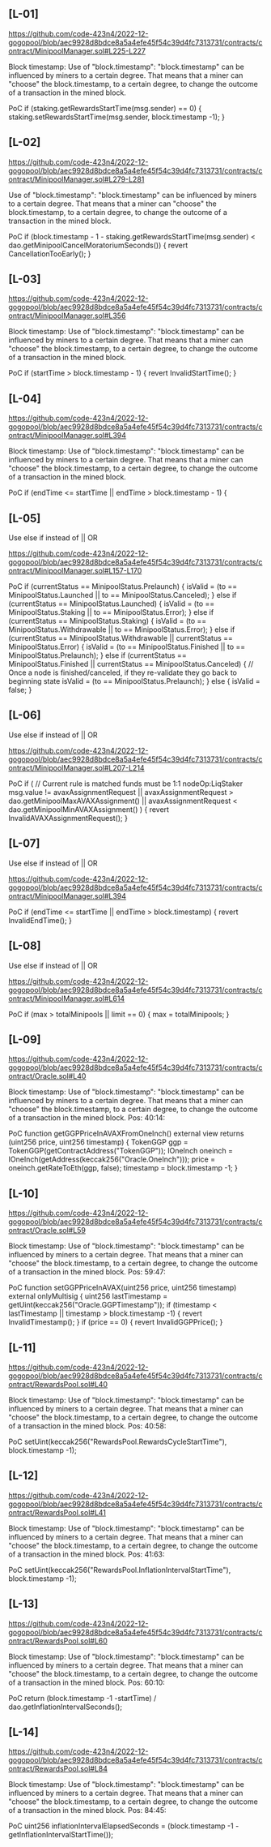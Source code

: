## [L-01]
https://github.com/code-423n4/2022-12-gogopool/blob/aec9928d8bdce8a5a4efe45f54c39d4fc7313731/contracts/contract/MinipoolManager.sol#L225-L227

Block timestamp: Use of "block.timestamp": "block.timestamp" can be influenced by miners to a certain degree. That means that a miner can "choose" the block.timestamp, to a certain degree, to change the outcome of a transaction in the mined block.

PoC
if (staking.getRewardsStartTime(msg.sender) == 0) {
			staking.setRewardsStartTime(msg.sender, block.timestamp -1);
		}

## [L-02]
https://github.com/code-423n4/2022-12-gogopool/blob/aec9928d8bdce8a5a4efe45f54c39d4fc7313731/contracts/contract/MinipoolManager.sol#L279-L281 

Use of "block.timestamp": "block.timestamp" can be influenced by miners to a certain degree. That means that a miner can "choose" the block.timestamp, to a certain degree, to change the outcome of a transaction in the mined block.

PoC
if (block.timestamp - 1 - staking.getRewardsStartTime(msg.sender) < dao.getMinipoolCancelMoratoriumSeconds()) {
			revert CancellationTooEarly();
		}

## [L-03]
https://github.com/code-423n4/2022-12-gogopool/blob/aec9928d8bdce8a5a4efe45f54c39d4fc7313731/contracts/contract/MinipoolManager.sol#L356 

Block timestamp: Use of "block.timestamp": "block.timestamp" can be influenced by miners to a certain degree. That means that a miner can "choose" the block.timestamp, to a certain degree, to change the outcome of a transaction in the mined block.

PoC
if (startTime > block.timestamp - 1) {
			revert InvalidStartTime();
		}

## [L-04]
https://github.com/code-423n4/2022-12-gogopool/blob/aec9928d8bdce8a5a4efe45f54c39d4fc7313731/contracts/contract/MinipoolManager.sol#L394

Block timestamp: Use of "block.timestamp": "block.timestamp" can be influenced by miners to a certain degree. That means that a miner can "choose" the block.timestamp, to a certain degree, to change the outcome of a transaction in the mined block.

PoC
if (endTime <= startTime || endTime > block.timestamp - 1) {

## [L-05]
Use else if instead of || OR

https://github.com/code-423n4/2022-12-gogopool/blob/aec9928d8bdce8a5a4efe45f54c39d4fc7313731/contracts/contract/MinipoolManager.sol#L157-L170

PoC
if (currentStatus == MinipoolStatus.Prelaunch) {
			isValid = (to == MinipoolStatus.Launched || to == MinipoolStatus.Canceled);
		} else if (currentStatus == MinipoolStatus.Launched) {
			isValid = (to == MinipoolStatus.Staking || to == MinipoolStatus.Error);
		} else if (currentStatus == MinipoolStatus.Staking) {
			isValid = (to == MinipoolStatus.Withdrawable || to == MinipoolStatus.Error);
		} else if (currentStatus == MinipoolStatus.Withdrawable || currentStatus == MinipoolStatus.Error) {
			isValid = (to == MinipoolStatus.Finished || to == MinipoolStatus.Prelaunch);
		} else if (currentStatus == MinipoolStatus.Finished || currentStatus == MinipoolStatus.Canceled) {
			// Once a node is finished/canceled, if they re-validate they go back to beginning state
			isValid = (to == MinipoolStatus.Prelaunch);
		} else {
			isValid = false;
		}

## [L-06]
Use else if instead of || OR

https://github.com/code-423n4/2022-12-gogopool/blob/aec9928d8bdce8a5a4efe45f54c39d4fc7313731/contracts/contract/MinipoolManager.sol#L207-L214

PoC
if (
			// Current rule is matched funds must be 1:1 nodeOp:LiqStaker
			msg.value != avaxAssignmentRequest ||
			avaxAssignmentRequest > dao.getMinipoolMaxAVAXAssignment() ||
			avaxAssignmentRequest < dao.getMinipoolMinAVAXAssignment()
		) {
			revert InvalidAVAXAssignmentRequest();
		}

## [L-07]
Use else if instead of || OR

https://github.com/code-423n4/2022-12-gogopool/blob/aec9928d8bdce8a5a4efe45f54c39d4fc7313731/contracts/contract/MinipoolManager.sol#L394

PoC
if (endTime <= startTime || endTime > block.timestamp) {
			revert InvalidEndTime();
		}

## [L-08]
Use else if instead of || OR

https://github.com/code-423n4/2022-12-gogopool/blob/aec9928d8bdce8a5a4efe45f54c39d4fc7313731/contracts/contract/MinipoolManager.sol#L614

PoC
if (max > totalMinipools || limit == 0) {
			max = totalMinipools;
		}

## [L-09]
https://github.com/code-423n4/2022-12-gogopool/blob/aec9928d8bdce8a5a4efe45f54c39d4fc7313731/contracts/contract/Oracle.sol#L40 

Block timestamp:
Use of "block.timestamp": "block.timestamp" can be influenced by miners to a certain degree. That means that a miner can "choose" the block.timestamp, to a certain degree, to change the outcome of a transaction in the mined block.
Pos: 40:14:

PoC
function getGGPPriceInAVAXFromOneInch() external view returns (uint256 price, uint256 timestamp) {
		TokenGGP ggp = TokenGGP(getContractAddress("TokenGGP"));
		IOneInch oneinch = IOneInch(getAddress(keccak256("Oracle.OneInch")));
		price = oneinch.getRateToEth(ggp, false);
		timestamp = block.timestamp -1;
	}

## [L-10]
https://github.com/code-423n4/2022-12-gogopool/blob/aec9928d8bdce8a5a4efe45f54c39d4fc7313731/contracts/contract/Oracle.sol#L59 

Block timestamp:
Use of "block.timestamp": "block.timestamp" can be influenced by miners to a certain degree. That means that a miner can "choose" the block.timestamp, to a certain degree, to change the outcome of a transaction in the mined block.
Pos: 59:47:

PoC
function setGGPPriceInAVAX(uint256 price, uint256 timestamp) external onlyMultisig {
		uint256 lastTimestamp = getUint(keccak256("Oracle.GGPTimestamp"));
		if (timestamp < lastTimestamp || timestamp > block.timestamp -1) {
			revert InvalidTimestamp();
		}
		if (price == 0) {
			revert InvalidGGPPrice();
		}

## [L-11]
https://github.com/code-423n4/2022-12-gogopool/blob/aec9928d8bdce8a5a4efe45f54c39d4fc7313731/contracts/contract/RewardsPool.sol#L40 

Block timestamp:
Use of "block.timestamp": "block.timestamp" can be influenced by miners to a certain degree. That means that a miner can "choose" the block.timestamp, to a certain degree, to change the outcome of a transaction in the mined block.
Pos: 40:58:

PoC
setUint(keccak256("RewardsPool.RewardsCycleStartTime"), block.timestamp -1);

## [L-12]
https://github.com/code-423n4/2022-12-gogopool/blob/aec9928d8bdce8a5a4efe45f54c39d4fc7313731/contracts/contract/RewardsPool.sol#L41 

Block timestamp:
Use of "block.timestamp": "block.timestamp" can be influenced by miners to a certain degree. That means that a miner can "choose" the block.timestamp, to a certain degree, to change the outcome of a transaction in the mined block.
Pos: 41:63:

PoC
setUint(keccak256("RewardsPool.InflationIntervalStartTime"), block.timestamp -1);

## [L-13]
https://github.com/code-423n4/2022-12-gogopool/blob/aec9928d8bdce8a5a4efe45f54c39d4fc7313731/contracts/contract/RewardsPool.sol#L60 

Block timestamp:
Use of "block.timestamp": "block.timestamp" can be influenced by miners to a certain degree. That means that a miner can "choose" the block.timestamp, to a certain degree, to change the outcome of a transaction in the mined block.
Pos: 60:10:

PoC
return (block.timestamp -1 -startTime) / dao.getInflationIntervalSeconds();

## [L-14]
https://github.com/code-423n4/2022-12-gogopool/blob/aec9928d8bdce8a5a4efe45f54c39d4fc7313731/contracts/contract/RewardsPool.sol#L84 

Block timestamp:
Use of "block.timestamp": "block.timestamp" can be influenced by miners to a certain degree. That means that a miner can "choose" the block.timestamp, to a certain degree, to change the outcome of a transaction in the mined block.
Pos: 84:45:

PoC
uint256 inflationIntervalElapsedSeconds = (block.timestamp -1 - getInflationIntervalStartTime());